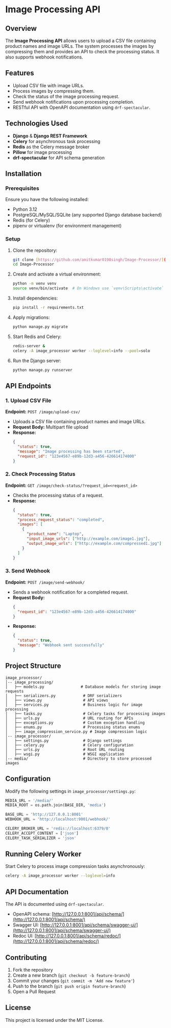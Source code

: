 # Image Processing API

## Overview
The **Image Processing API** allows users to upload a CSV file containing product names and image URLs. The system processes the images by compressing them and provides an API to check the processing status. It also supports webhook notifications.

## Features
- Upload CSV file with image URLs.
- Process images by compressing them.
- Check the status of the image processing request.
- Send webhook notifications upon processing completion.
- RESTful API with OpenAPI documentation using `drf-spectacular`.

## Technologies Used
- **Django** & **Django REST Framework**
- **Celery** for asynchronous task processing
- **Redis** as the Celery message broker
- **Pillow** for image processing
- **drf-spectacular** for API schema generation

## Installation

### Prerequisites
Ensure you have the following installed:
- Python 3.12
- PostgreSQL/MySQL/SQLite (any supported Django database backend)
- Redis (for Celery)
- pipenv or virtualenv (for environment management)

### Setup
1. Clone the repository:
   ```sh
   git clone [https://github.com/amitkumar0198singh/Image-Processor/](https://github.com/amitkumar0198singh/Image-Processor/)
   cd Image-Processor
   ```

2. Create and activate a virtual environment:
   ```sh
   python -m venv venv
   source venv/bin/activate  # On Windows use `venv\Scripts\activate`
   ```

3. Install dependencies:
   ```sh
   pip install -r requirements.txt
   ```

4. Apply migrations:
   ```sh
   python manage.py migrate
   ```

5. Start Redis and Celery:
   ```sh
   redis-server &
   celery -A image_processor worker --loglevel=info --pool=solo
   ```

6. Run the Django server:
   ```sh
   python manage.py runserver
   ```

## API Endpoints

### 1. Upload CSV File
**Endpoint:** `POST /image/upload-csv/`
- Uploads a CSV file containing product names and image URLs.
- **Request Body:** Multipart file upload
- **Response:**
  ```json
  {
    "status": true,
    "message": "Image processing has been started",
    "request_id": "123e4567-e89b-12d3-a456-426614174000"
  }
  ```

### 2. Check Processing Status
**Endpoint:** `GET /image/check-status/?request_id=<request_id>`
- Checks the processing status of a request.
- **Response:**
  ```json
  {
    "status": true,
    "process_request_status": "completed",
    "images": [
      {
        "product_name": "Laptop",
        "input_image_urls": ["http://example.com/image1.jpg"],
        "output_image_urls": ["http://example.com/compressed1.jpg"]
      }
    ]
  }
  ```

### 3. Send Webhook
**Endpoint:** `POST /image/send-webhook/`
- Sends a webhook notification for a completed request.
- **Request Body:**
  ```json
  {
    "request_id": "123e4567-e89b-12d3-a456-426614174000"
  }
  ```
- **Response:**
  ```json
  {
    "status": true,
    "message": "Webhook sent successfully"
  }
  ```

## Project Structure
```
image_processor/
│-- image_processing/
│   ├── models.py                # Database models for storing image requests
│   ├── serializers.py            # DRF serializers
│   ├── views.py                  # API views
│   ├── services.py               # Business logic for image processing
│   ├── tasks.py                  # Celery tasks for processing images
│   ├── urls.py                   # URL routing for APIs
│   ├── exceptions.py             # Custom exception handling
│   ├── enums.py                  # Processing status enums
│   ├── image_compression_service.py # Image compression logic
│-- image_processor/
│   ├── settings.py               # Django settings
│   ├── celery.py                 # Celery configuration
│   ├── urls.py                   # Root URL routing
│   ├── wsgi.py                   # WSGI application
│-- media/                        # Directory to store processed images
```

## Configuration
Modify the following settings in `image_processor/settings.py`:

```python
MEDIA_URL = '/media/'
MEDIA_ROOT = os.path.join(BASE_DIR, 'media')

BASE_URL = 'http://127.0.0.1:8001'
WEBHOOK_URL = 'http://localhost:9001/webhook/'

CELERY_BROKER_URL = 'redis://localhost:6379/0'
CELERY_ACCEPT_CONTENT = ['json']
CELERY_TASK_SERIALIZER = 'json'
```

## Running Celery Worker
Start Celery to process image compression tasks asynchronously:
```sh
celery -A image_processor worker --loglevel=info
```

## API Documentation
The API is documented using `drf-spectacular`.

- OpenAPI schema: [http://127.0.0.1:8001/api/schema/](http://127.0.0.1:8001/api/schema/)
- Swagger UI: [http://127.0.0.1:8001/api/schema/swagger-ui/](http://127.0.0.1:8001/api/schema/swagger-ui/)
- Redoc UI: [http://127.0.0.1:8001/api/schema/redoc/](http://127.0.0.1:8001/api/schema/redoc/)

## Contributing
1. Fork the repository
2. Create a new branch (`git checkout -b feature-branch`)
3. Commit your changes (`git commit -m 'Add new feature'`)
4. Push to the branch (`git push origin feature-branch`)
5. Open a Pull Request

## License
This project is licensed under the MIT License.

